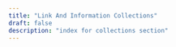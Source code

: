 ```yaml
---
title: "Link And Information Collections"
draft: false
description: "index for collections section"
---
```


